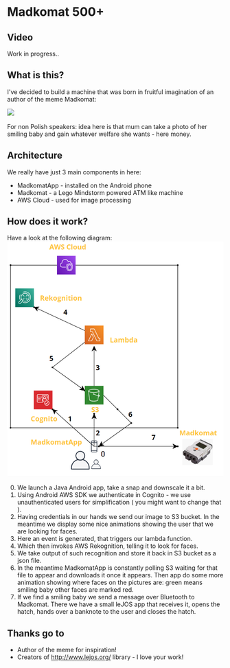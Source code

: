 # Madkomat 500+

## Video
Work in progress..

## What is this?

I've decided to build a machine that was born in fruitful imagination of an author of the meme Madkomat:

![](https://img15.demotywatoryfb.pl//uploads/201908/1565757907_spnpfu_600.jpg)

For non Polish speakers: idea here is that mum can take a photo of her smiling baby and gain whatever welfare she wants - here money.

## Architecture

We really have just 3 main components in here:
- MadkomatApp - installed on the Android phone
- Madkomat - a Lego Mindstorm powered ATM like machine
- AWS Cloud - used for image processing

## How does it work?

Have a look at the following diagram:
![](architecture.png)

0. We launch a Java Android app, take a snap and downscale it a bit.
1. Using Android AWS SDK we authenticate in Cognito - we use unauthenticated users for simplification ( you might want to change that ).
2. Having credentials in our hands we send our image to S3 bucket. In the meantime we display some nice animations showing the user that we are looking for faces.
3. Here an event is generated, that triggers our lambda function.
4. Which then invokes AWS Rekognition, telling it to look for faces.
5. We take output of such recognition and store it back in S3 bucket as a json file.
6. In the meantime MadkomatApp is constantly polling S3 waiting for that file to appear and downloads it once it appears. Then app do some more animation showing where faces on the pictures are: green means smiling baby other faces are marked red.
7. If we find a smiling baby we send a message over Bluetooth to Madkomat. There we have a small leJOS app that receives it, opens the hatch, hands over a banknote to the user and closes the hatch.

## Thanks go to
- Author of the meme for inspiration!
- Creators of http://www.lejos.org/ library - I love your work!
